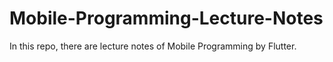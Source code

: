# Mobile-Programming-Lecture-Notes
In this repo, there are lecture notes of Mobile Programming by Flutter.
